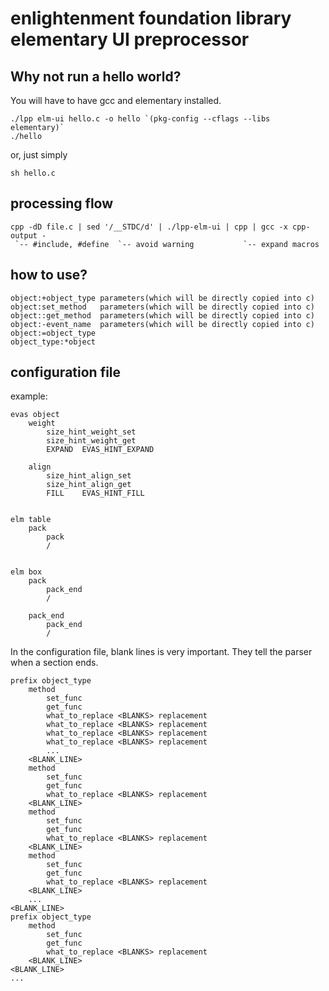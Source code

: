 # enlightenment foundation library elementary UI preprocessor
## Why not run a hello world?
You will have to have gcc and elementary installed.

	./lpp elm-ui hello.c -o hello `(pkg-config --cflags --libs elementary)`
	./hello

or, just simply

	sh hello.c


## processing flow

	cpp -dD file.c | sed '/__STDC/d' | ./lpp-elm-ui | cpp | gcc -x cpp-output -
	 `-- #include, #define  `-- avoid warning           `-- expand macros

## how to use?

	object:+object_type	parameters(which will be directly copied into c)
	object:set_method	parameters(which will be directly copied into c)
	object::get_method	parameters(which will be directly copied into c)
	object:-event_name	parameters(which will be directly copied into c)
	object:=object_type
	object_type:*object

## configuration file
example:

	evas object
		weight
			size_hint_weight_set
			size_hint_weight_get
			EXPAND	EVAS_HINT_EXPAND

		align
			size_hint_align_set
			size_hint_align_get
			FILL	EVAS_HINT_FILL


	elm table
		pack
			pack
			/


	elm box
		pack
			pack_end
			/

		pack_end
			pack_end
			/
		
		

In the configuration file, blank lines is very important.
They tell the parser when a section ends.

	prefix object_type
		method
			set_func
			get_func
			what_to_replace <BLANKS> replacement
			what_to_replace <BLANKS> replacement
			what_to_replace <BLANKS> replacement
			what_to_replace <BLANKS> replacement
			...
		<BLANK_LINE>
		method
			set_func
			get_func
			what_to_replace <BLANKS> replacement
		<BLANK_LINE>
		method
			set_func
			get_func
			what_to_replace <BLANKS> replacement
		<BLANK_LINE>
		method
			set_func
			get_func
			what_to_replace <BLANKS> replacement
		<BLANK_LINE>
		...
	<BLANK_LINE>
	prefix object_type
		method
			set_func
			get_func
			what_to_replace <BLANKS> replacement
		<BLANK_LINE>
	<BLANK_LINE>
	...



